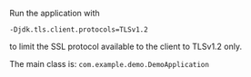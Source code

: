Run the application with

```
-Djdk.tls.client.protocols=TLSv1.2
```

to limit the SSL protocol available to the client to TLSv1.2 only.

The main class is: `com.example.demo.DemoApplication`